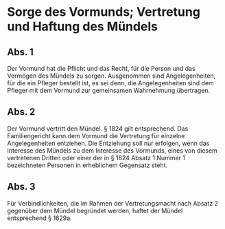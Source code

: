 # Sorge des Vormunds; Vertretung und Haftung des Mündels



## Abs. 1

 Der Vormund hat die Pflicht und das Recht, für die Person und das Vermögen des Mündels zu sorgen. Ausgenommen sind Angelegenheiten, für die ein Pfleger bestellt ist, es sei denn, die Angelegenheiten sind dem Pfleger mit dem Vormund zur gemeinsamen Wahrnehmung übertragen.

## Abs. 2

 Der Vormund vertritt den Mündel. § 1824 gilt entsprechend. Das Familiengericht kann dem Vormund die Vertretung für einzelne Angelegenheiten entziehen. Die Entziehung soll nur erfolgen, wenn das Interesse des Mündels zu dem Interesse des Vormunds, eines von diesem vertretenen Dritten oder einer der in § 1824 Absatz 1 Nummer 1 bezeichneten Personen in erheblichem Gegensatz steht.

## Abs. 3

 Für Verbindlichkeiten, die im Rahmen der Vertretungsmacht nach Absatz 2 gegenüber dem Mündel begründet werden, haftet der Mündel entsprechend § 1629a. 

